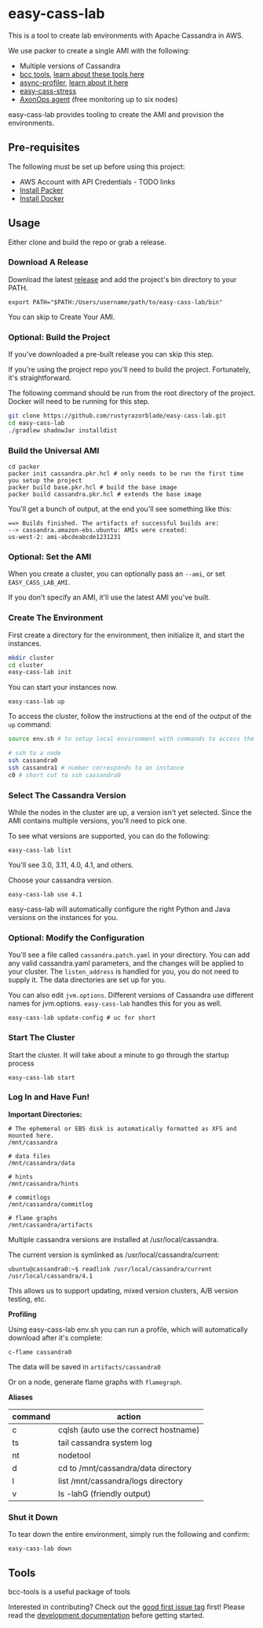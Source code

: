 # easy-cass-lab

This is a tool to create lab environments with Apache Cassandra in AWS.  

We use packer to create a single AMI with the following:

* Multiple versions of Cassandra
* [bcc tools](https://github.com/iovisor/bcc), [learn about these tools here](https://rustyrazorblade.com/post/2023/2023-11-14-bcc-tools/)
* [async-profiler](https://github.com/async-profiler/async-profiler), [learn about it here](https://rustyrazorblade.com/post/2023/2023-11-07-async-profiler/)
* [easy-cass-stress](https://github.com/rustyrazorblade/easy-cass-stress)
* [AxonOps agent](https://axonops.com/) (free monitoring up to six nodes)

easy-cass-lab provides tooling to create the AMI and provision the environments.

## Pre-requisites

The following must be set up before using this project:

* AWS Account with API Credentials - TODO links
* [Install Packer](https://developer.hashicorp.com/packer/install?ajs_aid=dc7c0e66-3245-44af-87cd-e692bd64d1df&product_intent=packer)
* [Install Docker](https://www.docker.com/products/docker-desktop/)

## Usage

Either clone and build the repo or grab a release.


### Download A Release

Download the latest [release](https://github.com/rustyrazorblade/easy-cass-lab/releases) and add the project's bin directory
to your PATH.

```shell
export PATH="$PATH:/Users/username/path/to/easy-cass-lab/bin"
```

You can skip to Create Your AMI.

### Optional: Build the Project

If you've downloaded a pre-built release you can skip this step.

If you're using the project repo you'll need to build the project. Fortunately, it's straightforward.

The following command should be run from the root directory of the project.
Docker will need to be running for this step.

```bash
git clone https://github.com/rustyrazorblade/easy-cass-lab.git
cd easy-cass-lab
./gradlew shadowJar installdist
```

### Build the Universal AMI

```shell
cd packer
packer init cassandra.pkr.hcl # only needs to be run the first time you setup the project
packer build base.pkr.hcl # build the base image 
packer build cassandra.pkr.hcl # extends the base image
```

You'll get a bunch of output, at the end you'll see something like this:

```text
==> Builds finished. The artifacts of successful builds are:
--> cassandra.amazon-ebs.ubuntu: AMIs were created:
us-west-2: ami-abcdeabcde1231231
```

### Optional: Set the AMI 

When you create a cluster, you can optionally pass an `--ami`, or set `EASY_CASS_LAB_AMI`. 

If you don't specify an AMI, it'll use the latest AMI you've built.


### Create The Environment 

First create a directory for the environment, then initialize it, and start the instances.

```bash
mkdir cluster
cd cluster
easy-cass-lab init 
```

You can start your instances now.

```shell
easy-cass-lab up 
```

To access the cluster, follow the instructions at the end of the output of the `up` command:

```bash
source env.sh # to setup local environment with commands to access the cluster

# ssh to a node
ssh cassandra0
ssh cassandra1 # number corresponds to an instance
c0 # short cut to ssh cassandra0
```

### Select The Cassandra Version

While the nodes in the cluster are up, a version isn't yet selected.  Since the AMI contains multiple versions, you'll
need to pick one.

To see what versions are supported, you can do the following:

```shell
easy-cass-lab list
````

You'll see 3.0, 3.11, 4.0, 4.1, and others.

Choose your cassandra version.  

```shell
easy-cass-lab use 4.1
```

easy-cass-lab will automatically configure the right Python and Java versions on the instances for you.

### Optional: Modify the Configuration

You'll see a file called `cassandra.patch.yaml` in your directory.  You can add any valid cassandra.yaml parameters,
and the changes will be applied to your cluster.  The `listen_address` is handled for you, 
you do not need to supply it.  The data directories are set up for you. 

You can also edit `jvm.options`.  Different versions of Cassandra use different 
names for jvm.options.  `easy-cass-lab` handles this for you as well.

```shell
easy-cass-lab update-config # uc for short
```

### Start The Cluster

Start the cluster.  It will take about a minute to go through the startup process

```shell
easy-cass-lab start
```

### Log In and Have Fun!

**Important Directories:**

```shell
# The ephemeral or EBS disk is automatically formatted as XFS and mounted here.
/mnt/cassandra 

# data files
/mnt/cassandra/data

# hints
/mnt/cassandra/hints

# commitlogs
/mnt/cassandra/commitlog

# flame graphs
/mnt/cassandra/artifacts
```

Multiple cassandra versions are installed at /usr/local/cassandra.

The current version is symlinked as /usr/local/cassandra/current:

```shell
ubuntu@cassandra0:~$ readlink /usr/local/cassandra/current
/usr/local/cassandra/4.1
```

This allows us to support updating, mixed version clusters, A/B version testing, etc.


**Profiling**

Using easy-cass-lab env.sh you can run a profile, which will automatically download after it's complete:

```shell
c-flame cassandra0
```

The data will be saved in `artifacts/cassandra0`

Or on a node, generate flame graphs with `flamegraph`.

**Aliases**

| command | action                                |
| --------|---------------------------------------|
 | c | cqlsh (auto use the correct hostname) |
| ts | tail cassandra system log             |
| nt | nodetool                              | 
| d | cd to /mnt/cassandra/data directory   | 
| l | list /mnt/cassandra/logs directory    | 
| v | ls -lahG (friendly output)            |




### Shut it Down

To tear down the entire environment, simply run the following and confirm:

```shell
easy-cass-lab down
```

## Tools

bcc-tools is a useful package of tools 


Interested in contributing?  Check out the [good first issue tag](https://github.com/rustyrazorblade/easy-cass-lab/issues?q=is%3Aissue+is%3Aopen+label%3A%22good+first+issue%22) first!  Please read the [development documentation](http://rustyrazorblade.com/easy-cass-lab/development) before getting started.
